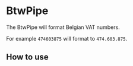 # BtwPipe

The BtwPipe will format Belgian VAT numbers.

For example
`474603875` will format to `474.603.875`.

## How to use
